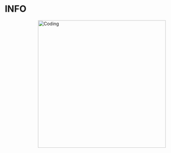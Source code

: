 # INFO
<img align="right" alt="Coding" width="400" src="https://i.pinimg.com/originals/51/0a/a4/510aa4cebb7bccc7c283cca10f3b6601.gif">
